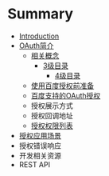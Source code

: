 # Summary

* [Introduction](README.md)
* [OAuth简介](oauthjie-shao.md)
  * [相关概念](oauthjie-shao/xiang-guan-gai-nian.md)
    * [3级目录](oauthjie-shao/xiang-guan-gai-nian/3ji-mu-lu.md)
      * [4级目录](oauthjie-shao/xiang-guan-gai-nian/3ji-mu-lu/4ji-mu-lu.md)
  * [使用百度授权前准备](oauthjie-shao/shi-yong-bai-du-shou-quan-qian-zhun-bei.md)
  * [百度支持的OAuth授权](oauthjie-shao/bai-du-zhi-chi-de-oauth-shou-quan.md)
  * 授权展示方式
  * 授权回调地址
  * [授权权限列表](oauthjie-shao/shou-quan-quan-xian-lie-biao.md)
* [授权应用场景](shou-quan-ying-yong-chang-jing.md)
* 授权错误响应
* 开发相关资源
* REST API

